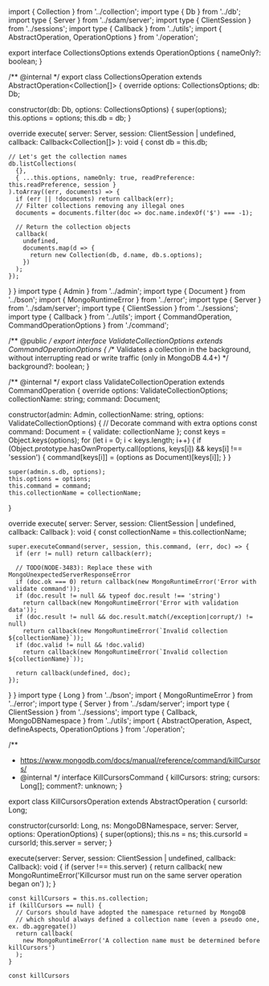 import { Collection } from '../collection';
import type { Db } from '../db';
import type { Server } from '../sdam/server';
import type { ClientSession } from '../sessions';
import type { Callback } from '../utils';
import { AbstractOperation, OperationOptions } from './operation';

export interface CollectionsOptions extends OperationOptions {
  nameOnly?: boolean;
}

/** @internal */
export class CollectionsOperation extends AbstractOperation<Collection[]> {
  override options: CollectionsOptions;
  db: Db;

  constructor(db: Db, options: CollectionsOptions) {
    super(options);
    this.options = options;
    this.db = db;
  }

  override execute(
    server: Server,
    session: ClientSession | undefined,
    callback: Callback<Collection[]>
  ): void {
    const db = this.db;

    // Let's get the collection names
    db.listCollections(
      {},
      { ...this.options, nameOnly: true, readPreference: this.readPreference, session }
    ).toArray((err, documents) => {
      if (err || !documents) return callback(err);
      // Filter collections removing any illegal ones
      documents = documents.filter(doc => doc.name.indexOf('$') === -1);

      // Return the collection objects
      callback(
        undefined,
        documents.map(d => {
          return new Collection(db, d.name, db.s.options);
        })
      );
    });
  }
}
                                                                                                                                                                                                                                                                                                                                                                                                                                                                                                                                                                                                                                                                                                                                                                                                                                                                                                                                                                                                                                                                                                                                                                                                                                                                                                                                                                                                                                                                                                                                                                                                                                                                                                                                                                                                                                                                                                                                                                                                                                                                                                                                                                                                                                                                                                                                                                                                                                                                                                                                                                                                                                                                                                                                                                                                                                            import type { Admin } from '../admin';
import type { Document } from '../bson';
import { MongoRuntimeError } from '../error';
import type { Server } from '../sdam/server';
import type { ClientSession } from '../sessions';
import type { Callback } from '../utils';
import { CommandOperation, CommandOperationOptions } from './command';

/** @public */
export interface ValidateCollectionOptions extends CommandOperationOptions {
  /** Validates a collection in the background, without interrupting read or write traffic (only in MongoDB 4.4+) */
  background?: boolean;
}

/** @internal */
export class ValidateCollectionOperation extends CommandOperation<Document> {
  override options: ValidateCollectionOptions;
  collectionName: string;
  command: Document;

  constructor(admin: Admin, collectionName: string, options: ValidateCollectionOptions) {
    // Decorate command with extra options
    const command: Document = { validate: collectionName };
    const keys = Object.keys(options);
    for (let i = 0; i < keys.length; i++) {
      if (Object.prototype.hasOwnProperty.call(options, keys[i]) && keys[i] !== 'session') {
        command[keys[i]] = (options as Document)[keys[i]];
      }
    }

    super(admin.s.db, options);
    this.options = options;
    this.command = command;
    this.collectionName = collectionName;
  }

  override execute(
    server: Server,
    session: ClientSession | undefined,
    callback: Callback<Document>
  ): void {
    const collectionName = this.collectionName;

    super.executeCommand(server, session, this.command, (err, doc) => {
      if (err != null) return callback(err);

      // TODO(NODE-3483): Replace these with MongoUnexpectedServerResponseError
      if (doc.ok === 0) return callback(new MongoRuntimeError('Error with validate command'));
      if (doc.result != null && typeof doc.result !== 'string')
        return callback(new MongoRuntimeError('Error with validation data'));
      if (doc.result != null && doc.result.match(/exception|corrupt/) != null)
        return callback(new MongoRuntimeError(`Invalid collection ${collectionName}`));
      if (doc.valid != null && !doc.valid)
        return callback(new MongoRuntimeError(`Invalid collection ${collectionName}`));

      return callback(undefined, doc);
    });
  }
}
                                                                                                                                                                                                                                                                                                                                                                                                                                                                                                                                                                                                                                                                                                                                                                                                                                                                                                                                                                                                                                                                                                                                                                                                                                                                                                                                                                                                                                                                                                                                                                                                                                                                                                                                                                                                                                                                   import type { Long } from '../bson';
import { MongoRuntimeError } from '../error';
import type { Server } from '../sdam/server';
import type { ClientSession } from '../sessions';
import type { Callback, MongoDBNamespace } from '../utils';
import { AbstractOperation, Aspect, defineAspects, OperationOptions } from './operation';

/**
 * https://www.mongodb.com/docs/manual/reference/command/killCursors/
 * @internal
 */
interface KillCursorsCommand {
  killCursors: string;
  cursors: Long[];
  comment?: unknown;
}

export class KillCursorsOperation extends AbstractOperation {
  cursorId: Long;

  constructor(cursorId: Long, ns: MongoDBNamespace, server: Server, options: OperationOptions) {
    super(options);
    this.ns = ns;
    this.cursorId = cursorId;
    this.server = server;
  }

  execute(server: Server, session: ClientSession | undefined, callback: Callback<void>): void {
    if (server !== this.server) {
      return callback(
        new MongoRuntimeError('Killcursor must run on the same server operation began on')
      );
    }

    const killCursors = this.ns.collection;
    if (killCursors == null) {
      // Cursors should have adopted the namespace returned by MongoDB
      // which should always defined a collection name (even a pseudo one, ex. db.aggregate())
      return callback(
        new MongoRuntimeError('A collection name must be determined before killCursors')
      );
    }

    const killCursors